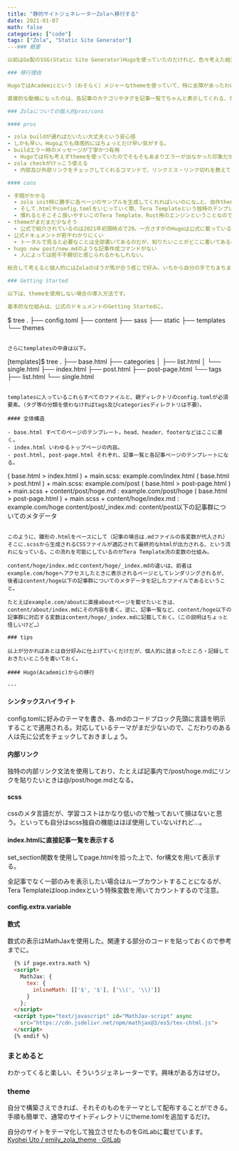 ```yaml
---
title: "静的サイトジェネレーターZolaへ移行する"
date: 2021-01-07
math: false
categories: ["code"]
tags: ["Zola", "Static Site Generator"]
---### 概要

以前はGo製のSSG(Static Site Generator)Hugoを使っていたのだけれど、色々考えた結果、Rust製SSGのZolaに乗り換えることに。そしていじっているうちに自分で納得いくまでやりたくなってしまい、テーマも作成してみました、という話です。

### 移行理由

HugoではAcademicという（おそらく）メジャーなthemeを使っていて、特に支障があったわけでもなかったのだけれど、気になるといえば気になっていたのが、「細かいところが気になったとき、すらすらと自分で書き直せるほどの理解を得ないまま使っている感じ」。ただしこれについては、デザインを自分で本格的にいじっていないために手になじんでいないだけかもしれない。

直接的な動機になったのは、各記事のカテゴリやタグを記事一覧でちゃんと表示してくれる、かつデザイン的に好みのthemeが見つからなかったことだったが、結果的には、Zolaに移行してテーマも自作したことで、とてもスッキリした。

### Zolaについての個人的pros/cons

#### pros

- zola buildが通ればだいたい大丈夫という安心感
- しかも早い。Hugoよりも体感的にはちょっとだけ早い気がする。
- buildエラー時のメッセージが丁寧かつ有用
  - Hugoでは何も考えずthemeを使っていたのでそもそもあまりエラーが出なかった印象だが、一から独自変数ありの.htmlを組んでいく中でこれはとても有難かった。
- zola checkがけっこう使える
  - 内部及び外部リンクをチェックしてくれるコマンドで、リンクミス・リンク切れを教えてくれる。

#### cons

- 手間がかかる
  - zola init時に勝手に各ページのサンプルを生成してくれればいいのにな…と、自作themeを作りながら何回か感じた。git cloneでthemeを入れた後、全体の構造を理解した上で.htmlをいじらないといけない局面があり、SSGに詳しくない人がいきなり手を出すのはややつらい気がする。最初のSSGとしてはHugoのほうがよさそう。
  - そして.htmlやconfig.tomlをいじっていく際、Tera Templateという独特のテンプレートエンジンを使う必要があり、学習コストが高いとまでは言わないけれど、お目当ての機能にたどり着くのにけっこう時間はかかるというのが実感。
  - 慣れるとそこそこ扱いやすいこのTera Template、Rust用のエンジンということなので、Rustを普段書いている人にとっては学習しておくと一石二鳥…かどうかはよくわかりません。
- themeがまだまだ少なそう
  - 公式で紹介されているのは2021年初頭時点で29。一方さすがのHugoは公式に載っているものだけでも300近くあるようなので、ここの差は人によっては大きいと思う。ただし、結局自分好みのサイトにしようとするなら、自分でいじらないといけない（いじることのできる）範囲が広いので、自力で全部書くのであれば関係ない。
- 公式ドキュメントが若干わかりにくい
  - トータルで見ると必要なことは全部書いてあるのだが、知りたいことがどこに書いてあるのか直感的に掴みづらい。たとえば、使用できるシンタックスハイライトのテーマ一覧がSyntax HighlightingというページではなくConfigurationにある、など。
- hugo new post/new.mdのような記事作成コマンドがない
  - 人によっては若干不親切と感じられるかもしれない。

総合して考えると個人的にはZolaのほうが馬が合う感じで好み。いちから自分の手でちまちま構築する（必要がある）雰囲気がArchと似ていて、「これについては自分が一番よく知っているし、何かあったら自分でなんとかできるはず」という感覚を得られる。これが個人的にはけっこう大事なポイントなので。

### Getting Started

以下は、themeを使用しない場合の導入方法です。

基本的な仕組みは、公式のドキュメントのGetting Startedに。

```
$ tree
.
├── config.toml
├── content
├── sass
├── static
├── templates
└── themes
```

さらにtemplatesの中身は以下。

```
[templates]$ tree
.
├── base.html
├── categories
│   ├── list.html
│   └── single.html
├── index.html
├── post.html
├── post-page.html
└── tags
    ├── list.html
    └── single.html
```

templatesに入っているこれらすべてのファイルと、親ディレクトリのconfig.tomlが必須要素。（タグ等の分類を使わなければtags及びcategoriesディレクトリは不要）。

#### 全体構造

- base.html すべてのページのテンプレート。head、header、footerなどはここに書く。
- index.html いわゆるトップページの内容。
- post.html, post-page.html それぞれ、記事一覧と各記事ページのテンプレートになる。

```
( base.html > index.html     ) + main.scss: example.com/index.html
( base.html > post.html      ) + main.scss: example.com/post
( base.html > post-page.html ) + main.scss + content/post/hoge.md  : example.com/post/hoge
( base.html > post-page.html ) + main.scss + content/hoge/index.md : example.com/hoge
content/post/_index.md: content/post以下の記事群についてのメタデータ
```

このように、雛形の.htmlをベースにして（記事の場合は.mdファイルの各変数が代入され）そこに.scssから生成されるCSSファイルが適応されて最終的なhtmlが出力される、という流れになっている。この流れを可能にしているのがTera Template流の変数の仕組み。

content/hoge/index.mdとcontent/hoge/_index.mdの違いは、前者はexample.com/hogeへアクセスしたときに表示されるページとしてレンダリングされるが、後者はcontent/hoge以下の記事群についてのメタデータを記したファイルであるということ。

たとえばexample.com/aboutに直接aboutページを載せたいときは、content/about/index.mdにその内容を書く。逆に、記事一覧など、content/hoge以下の記事群に対応する変数はcontent/hoge/_index.mdに記載しておく。（この説明はちょっと怪しいけど…）

### tips

以上が分かればあとは自分好みに仕上げていくだけだが、個人的に詰まったところ・記録しておきたいところを書いておく。

#### Hugo(Academic)からの移行

---
```

#### シンタックスハイライト

config.tomlに好みのテーマを書き、各.mdのコードブロック先頭に言語を明示することで適用される。対応しているテーマがまだ少ないので、こだわりのある人は先に公式をチェックしておきましょう。

#### 内部リンク

独特の内部リンク文法を使用しており、たとえば記事内で/post/hoge.mdにリンクを貼りたいときは@/post/hoge.mdとなる。



#### scss

cssのメタ言語だが、学習コストはかなり低いので触っておいて損はないと思う。といっても自分はscss独自の機能はほぼ使用していないけれど…。

#### index.htmlに直接記事一覧を表示する

set_section関数を使用してpage.htmlを拾った上で、for構文を用いて表示する。

全記事でなく一部のみを表示したい場合はループカウントすることになるが、Tera Templateはloop.indexという特殊変数を用いてカウントするので注意。

#### config.extra.variable


#### 数式

数式の表示はMathJaxを使用した。関連する部分のコードを貼っておくので参考までに。

```html
  {% if page.extra.math %}
  <script>
    MathJax: {
      tex: {
        inlineMath: [['$', '$'], ['\\(', '\\)']]
      }
    };
  </script>
  <script type="text/javascript" id="MathJax-script" async
    src="https://cdn.jsdelivr.net/npm/mathjax@3/es5/tex-chtml.js">
  </script>
  {% endif %}
```

### まとめると

わかってくると楽しい、そういうジェネレーターです。興味がある方はぜひ。

### theme

自分で構築さえできれば、それそのものをテーマとして配布することができる。手順も簡単で、通常のサイトディレクトリにtheme.tomlを追加するだけ。

自分のサイトをテーマ化して独立させたものをGitLabに載せています。  
 [Kyohei Uto / emily_zola_theme · GitLab](https://gitlab.com/kyoheiu/emily_zola_theme)